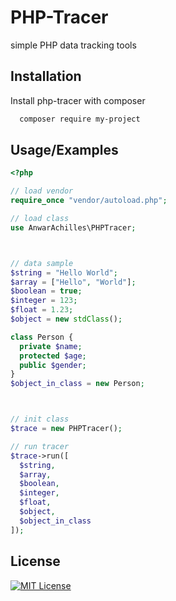 
# PHP-Tracer

simple PHP data tracking tools
## Installation

Install php-tracer with composer

```bash
  composer require my-project
```
## Usage/Examples

```php
<?php

// load vendor
require_once "vendor/autoload.php";

// load class
use AnwarAchilles\PHPTracer;



// data sample
$string = "Hello World";
$array = ["Hello", "World"];
$boolean = true;
$integer = 123;
$float = 1.23;
$object = new stdClass();

class Person {
  private $name;
  protected $age;
  public $gender;
}
$object_in_class = new Person;



// init class
$trace = new PHPTracer();

// run tracer
$trace->run([
  $string,
  $array,
  $boolean,
  $integer,
  $float,
  $object,
  $object_in_class
]);
```

## License

[![MIT License](https://img.shields.io/badge/License-MIT-green.svg)](https://choosealicense.com/licenses/mit/)

